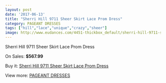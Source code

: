```yaml
---
layout: post
date: '2017-06-13'
title: "Sherri Hill 9711 Sheer Skirt Lace Prom Dress"
category: PAGEANT DRESSES
tags: ["hill","lace","unique","crazy","sheer"]
image: http://www.eudances.com/4451-thickbox_default/sherri-hill-9711-sheer-skirt-lace-prom-dress.jpg
---
```

Sherri Hill 9711 Sheer Skirt Lace Prom Dress

On Sales: **$567.99**
<a href="https://www.eudances.com/en/pageant-dresses/1486-sherri-hill-9711-sheer-skirt-lace-prom-dress.html"><amp-img layout="responsive" width="600" height="600" src="//www.eudances.com/4451-thickbox_default/sherri-hill-9711-sheer-skirt-lace-prom-dress.jpg" alt="Sherri Hill 9711 Sheer Skirt Lace Prom Dress 0" /></a>
<a href="https://www.eudances.com/en/pageant-dresses/1486-sherri-hill-9711-sheer-skirt-lace-prom-dress.html"><amp-img layout="responsive" width="600" height="600" src="//www.eudances.com/4454-thickbox_default/sherri-hill-9711-sheer-skirt-lace-prom-dress.jpg" alt="Sherri Hill 9711 Sheer Skirt Lace Prom Dress 1" /></a>
<a href="https://www.eudances.com/en/pageant-dresses/1486-sherri-hill-9711-sheer-skirt-lace-prom-dress.html"><amp-img layout="responsive" width="600" height="600" src="//www.eudances.com/4453-thickbox_default/sherri-hill-9711-sheer-skirt-lace-prom-dress.jpg" alt="Sherri Hill 9711 Sheer Skirt Lace Prom Dress 2" /></a>
<a href="https://www.eudances.com/en/pageant-dresses/1486-sherri-hill-9711-sheer-skirt-lace-prom-dress.html"><amp-img layout="responsive" width="600" height="600" src="//www.eudances.com/4452-thickbox_default/sherri-hill-9711-sheer-skirt-lace-prom-dress.jpg" alt="Sherri Hill 9711 Sheer Skirt Lace Prom Dress 3" /></a>

Buy it: [Sherri Hill 9711 Sheer Skirt Lace Prom Dress](https://www.eudances.com/en/pageant-dresses/1486-sherri-hill-9711-sheer-skirt-lace-prom-dress.html "Sherri Hill 9711 Sheer Skirt Lace Prom Dress")

View more: [PAGEANT DRESSES](https://www.eudances.com/en/16-pageant-dresses "PAGEANT DRESSES")
